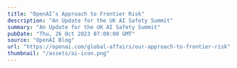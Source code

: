 ```yaml
---
title: "OpenAI’s Approach to Frontier Risk"
description: "An Update for the UK AI Safety Summit"
summary: "An Update for the UK AI Safety Summit"
pubDate: "Thu, 26 Oct 2023 07:00:00 GMT"
source: "OpenAI Blog"
url: "https://openai.com/global-affairs/our-approach-to-frontier-risk"
thumbnail: "/assets/ai-icon.png"
---
```


